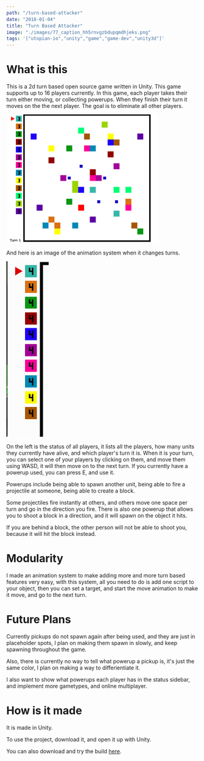 ```yaml
---
path: "/turn-based-attacker"
date: "2018-01-04"
title: "Turn Based Attacker"
image: "./images/77_caption_hh5rnvgzbdupqmdhjeks.png"
tags: '["utopian-io","unity","game","game-dev","unity3d"]'
---
```


# What is this

This is a 2d turn based open source game written in Unity. This game supports up to 16 players currently. In this game, each player takes their turn either moving, or collecting powerups. When they finish their turn it moves on the the next player. The goal is to eliminate all other players.

![screenshot.png](./images/hh5rnvgzbdupqmdhjeks.png)

And here is an image of the animation system when it changes turns.

![screenshot.png](./images/turn_based_turn_changing.gif)

On the left is the status of all players, it lists all the players, how many units they currently have alive, and which player's turn it is. When it is your turn, you can select one of your players by clicking on them, and move them using WASD, it will then move on to the next turn. If you currently have a powerup used, you can press E, and use it.

Powerups include being able to spawn another unit, being able to fire a projectile at someone, being able to create a block.

Some projectiles fire instantly at others, and others move one space per turn and go in the direction you fire. There is also one powerup that allows you to shoot a block in a direction, and it will spawn on the object it hits.

If you are behind a block, the other person will not be able to shoot you, because it will hit the block instead.

# Modularity

I made an animation system to make adding more and more turn based features very easy, with this system, all you need to do is add one script to your object, then you can set a target, and start the move animation to make it move, and go to the next turn.

# Future Plans

Currently pickups do not spawn again after being used, and they are just in placeholder spots, I plan on making them spawn in slowly, and keep spawning throughout the game.

Also, there is currently no way to tell what powerup a pickup is, it's just the same color, I plan on making a way to differientiate it.

I also want to show what powerups each player has in the status sidebar, and implement more gametypes, and online multiplayer.

# How is it made

It is made in Unity.

To use the project, download it, and open it up with Unity.

You can also download and try the build [here](https://github.com/ajayyy/FinalProject/releases/).



